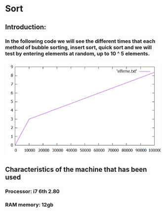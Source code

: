 # Sort
## Introduction:
### In the following code we will see the different times that each method of bubble sorting, insert sort, quick sort and we will test by entering elements at random, up to 10 ^ 5 elements.
![](https://github.com/kenny181920/sort/blob/master/sort.png)
## Characteristics of the machine that has been used
### Processor: i7 6th 2.80
### RAM memory: 12gb
